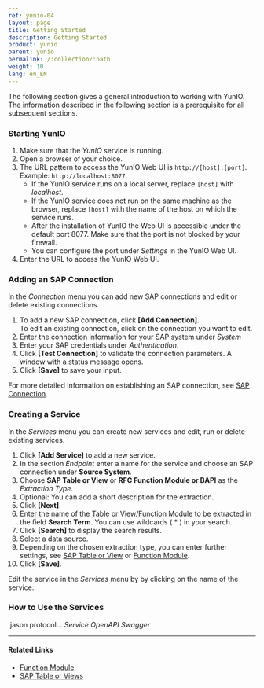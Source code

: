 ```yaml
---
ref: yunio-04
layout: page
title: Getting Started
description: Getting Started
product: yunio
parent: yunio
permalink: /:collection/:path
weight: 10
lang: en_EN
---
```


The following section gives a general introduction to working with YunIO. 
The information described in the following section is a prerequisite for all subsequent sections.

### Starting YunIO

1. Make sure that the *YunIO* service is running.
2. Open a browser of your choice.
3. The URL pattern to access the YunIO Web UI is `http://[host]:[port]`. Example: `http://localhost:8077`.<br>
	- If the YunIO service runs on a local server, replace `[host]` with *localhost*.
	- If the YunIO service does not run on the same machine as the browser, replace `[host]` with the name of the host on which the service runs.
	- After the installation of YunIO the Web UI is accessible under the default port 8077. Make sure that the port is not blocked by your firewall.
	- You can configure the port under *Settings* in the YunIO Web UI.
4. Enter the URL to access the YunIO Web UI.

### Adding an SAP Connection

In the *Connection* menu you can add new SAP connections and edit or delete existing connections.

1. To add a new SAP connection, click **[Add Connection]**.<br>
To edit an existing connection, click on the connection you want to edit.
2. Enter the connection information for your SAP system under *System*
3. Enter your SAP credentials under *Authentication*.
4. Click **[Test Connection]** to validate the connection parameters. A window with a status message opens.
5. Click **[Save]** to save your input.

For more detailed information on establishing an SAP connection, see [SAP Connection](./introduction/sap-connection).

### Creating a Service

In the *Services* menu you can create new services and edit, run or delete existing services.

1. Click **[Add Service]** to add a new service.
2. In the section *Endpoint* enter a name for the service and choose an SAP connection under **Source System**.
3. Choose **SAP Table or View** or **RFC Function Module or BAPI** as the *Extraction Type*.
4. Optional: You can add a short description for the extraction.
5. Click **[Next]**.
6. Enter the name of the Table or View/Function Module to be extracted in the field **Search Term**. You can use wildcards ( * ) in your search.
7. Click **[Search]** to display the search results.
8. Select a data source.
9. Depending on the chosen extraction type, you can enter further settings, see [SAP Table or View](./table) or [Function Module](./bapi).
10. Click **[Save]**. <br>

Edit the service in the *Services* menu by by clicking on the name of the service.

### How to Use the Services

.jason protocol...
*Service*
*OpenAPI*
*Swagger*

*****
#### Related Links
- [Function Module](./bapi)
- [SAP Table or Views](./table)

